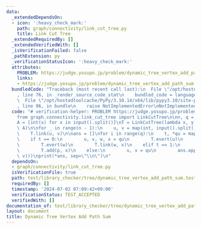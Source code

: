 ```yaml
---
data:
  _extendedDependsOn:
  - icon: ':heavy_check_mark:'
    path: graph/connectivity/link_cut_tree.py
    title: Link Cut Tree
  _extendedRequiredBy: []
  _extendedVerifiedWith: []
  _isVerificationFailed: false
  _pathExtension: py
  _verificationStatusIcon: ':heavy_check_mark:'
  attributes:
    PROBLEM: https://judge.yosupo.jp/problem/dynamic_tree_vertex_add_path_sum
    links:
    - https://judge.yosupo.jp/problem/dynamic_tree_vertex_add_path_sum
  bundledCode: "Traceback (most recent call last):\n  File \"/opt/hostedtoolcache/PyPy/3.10.14/x64/lib/pypy3.10/site-packages/onlinejudge_verify/documentation/build.py\"\
    , line 76, in _render_source_code_stat\n    bundled_code = language.bundle(\n\
    \  File \"/opt/hostedtoolcache/PyPy/3.10.14/x64/lib/pypy3.10/site-packages/onlinejudge_verify/languages/python.py\"\
    , line 96, in bundle\n    raise NotImplementedError\nNotImplementedError\n"
  code: "# verification-helper: PROBLEM https://judge.yosupo.jp/problem/dynamic_tree_vertex_add_path_sum\n\
    from graph.connectivity.link_cut_tree import LinkCutTree\n\nn, q = map(int, input().split())\n\
    A = [int(x) for x in input().split()]\nT = LinkCutTree(lambda x, y: x + y, 0,\
    \ A)\n\nfor _ in range(n - 1):\n    u, v = map(int, input().split())\n    T.evert(u)\n\
    \    T.link(u, v)\n\nans = []\nfor i in range(q):\n    t, *qu = map(int, input().split())\n\
    \    if t == 0:\n        u, v, w, x = qu\n        T.evert(u)\n        T.cut(v)\n\
    \        T.evert(w)\n        T.link(w, x)\n    elif t == 1:\n        p, x = qu\n\
    \        T.add(p, x)\n    else:\n        u, v = qu\n        ans.append(str(T.path_query(u,\
    \ v)))\nprint(*ans, sep=\"\\n\")\n"
  dependsOn:
  - graph/connectivity/link_cut_tree.py
  isVerificationFile: true
  path: test/library_checker/tree/dynamic_tree_vertex_add_path_sum.test.py
  requiredBy: []
  timestamp: '2024-07-02 07:09:42+09:00'
  verificationStatus: TEST_ACCEPTED
  verifiedWith: []
documentation_of: test/library_checker/tree/dynamic_tree_vertex_add_path_sum.test.py
layout: document
title: Dynamic Tree Vertex Add Path Sum
---
```

